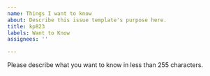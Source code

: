 ```yaml
---
name: Things I want to know
about: Describe this issue template's purpose here.
title: kp823
labels: Want to Know
assignees: ''

---
```


Please describe what you want to know in less than 255 characters.
